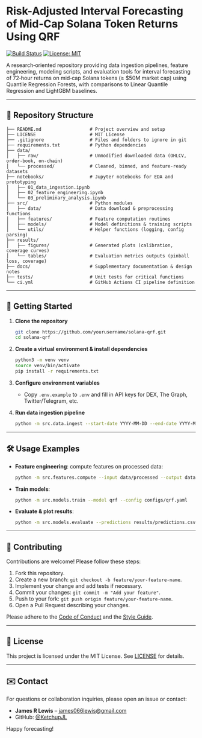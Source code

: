 # Risk-Adjusted Interval Forecasting of Mid‑Cap Solana Token Returns Using QRF

[![Build Status](https://img.shields.io/github/actions/workflow/status/KetchupJL/solana-qrf/ci.yml)](https://github.com/KetchupJL/solana-qrf/actions)
[![License: MIT](https://img.shields.io/badge/License-MIT-blue.svg)](./LICENSE)

A research‑oriented repository providing data ingestion pipelines, feature engineering, modeling scripts, and evaluation tools for interval forecasting of 72‑hour returns on mid‑cap Solana tokens (≥ $50M market cap) using Quantile Regression Forests, with comparisons to Linear Quantile Regression and LightGBM baselines.

---

## 📂 Repository Structure

```
├── README.md                  # Project overview and setup
├── LICENSE                    # MIT License
├── .gitignore                 # Files and folders to ignore in git
├── requirements.txt           # Python dependencies
├── data/
│   ├── raw/                   # Unmodified downloaded data (OHLCV, order-book, on-chain)
│   └── processed/             # Cleaned, binned, and feature‑ready datasets
├── notebooks/                 # Jupyter notebooks for EDA and prototyping
│   ├── 01_data_ingestion.ipynb
│   ├── 02_feature_engineering.ipynb
│   └── 03_preliminary_analysis.ipynb
├── src/                       # Python modules
│   ├── data/                  # Data download & preprocessing functions
│   ├── features/              # Feature computation routines
│   ├── models/                # Model definitions & training scripts
│   └── utils/                 # Helper functions (logging, config parsing)
├── results/
│   ├── figures/               # Generated plots (calibration, coverage curves)
│   └── tables/                # Evaluation metrics outputs (pinball loss, coverage)
├── docs/                      # Supplementary documentation & design notes
├── tests/                     # Unit tests for critical functions
└── ci.yml                     # GitHub Actions CI pipeline definition
```

---

## 🚀 Getting Started

1. **Clone the repository**
   ```bash
   git clone https://github.com/yourusername/solana-qrf.git
   cd solana-qrf
   ```

2. **Create a virtual environment & install dependencies**
   ```bash
   python3 -m venv venv
   source venv/bin/activate
   pip install -r requirements.txt
   ```

3. **Configure environment variables**
   - Copy `.env.example` to `.env` and fill in API keys for DEX, The Graph, Twitter/Telegram, etc.

4. **Run data ingestion pipeline**
   ```bash
   python -m src.data.ingest --start-date YYYY-MM-DD --end-date YYYY-MM-DD
   ```

---

## 🛠️ Usage Examples

- **Feature engineering**: compute features on processed data:
  ```bash
  python -m src.features.compute --input data/processed --output data/processed/features.csv
  ```

- **Train models**:
  ```bash
  python -m src.models.train --model qrf --config configs/qrf.yaml
  ```

- **Evaluate & plot results**:
  ```bash
  python -m src.models.evaluate --predictions results/predictions.csv --ground-truth data/processed/72h_returns.csv
  ```

---

## 🤝 Contributing

Contributions are welcome! Please follow these steps:

1. Fork this repository.
2. Create a new branch: `git checkout -b feature/your-feature-name`.
3. Implement your change and add tests if necessary.
4. Commit your changes: `git commit -m "Add your feature"`.
5. Push to your fork: `git push origin feature/your-feature-name`.
6. Open a Pull Request describing your changes.

Please adhere to the [Code of Conduct](CODE_OF_CONDUCT.md) and the [Style Guide](docs/style_guide.md).

---

## 📄 License

This project is licensed under the MIT License. See [LICENSE](./LICENSE) for details.

---

## ✉️ Contact

For questions or collaboration inquiries, please open an issue or contact:

- **James R Lewis** – james066lewis@gmail.com
- GitHub: [@KetchupJL](https://github.com/KetchupJL)

Happy forecasting!
